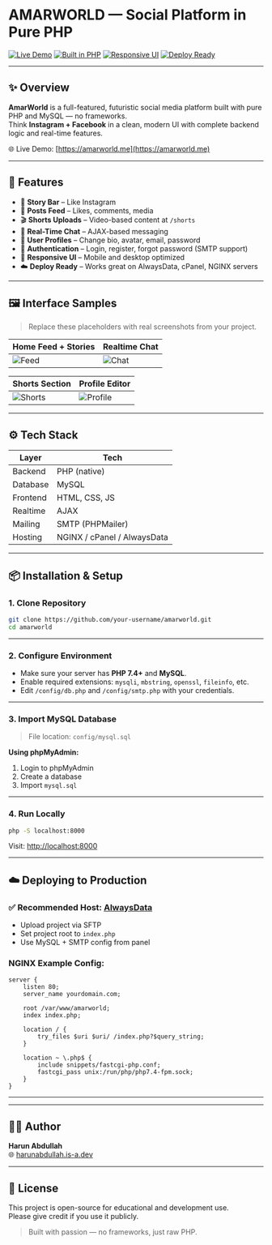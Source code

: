# AMARWORLD — Social Platform in Pure PHP

[![Live Demo](https://img.shields.io/badge/Live_Site-amarworld.me-0b3d91?style=for-the-badge)](https://amarworld.me)
[![Built in PHP](https://img.shields.io/badge/Stack-Pure%20PHP%20%2B%20MySQL-informational?style=for-the-badge)](https://php.net)
[![Responsive UI](https://img.shields.io/badge/Responsive-Mobile%20%7C%20Desktop-green?style=for-the-badge)](#)
[![Deploy Ready](https://img.shields.io/badge/Deploy-AlwaysData%20%7C%20NGINX%20%7C%20cPanel-blueviolet?style=for-the-badge)](#)

---

## ✨ Overview

**AmarWorld** is a full-featured, futuristic social media platform built with pure PHP and MySQL — no frameworks.  
Think **Instagram + Facebook** in a clean, modern UI with complete backend logic and real-time features.

🌐 Live Demo: [https://amarworld.me](https://amarworld.me)

---

## 🧩 Features

- 📱 **Story Bar** – Like Instagram
- 📝 **Posts Feed** – Likes, comments, media
- 🎬 **Shorts Uploads** – Video-based content at `/shorts`
- 💬 **Real-Time Chat** – AJAX-based messaging
- 👤 **User Profiles** – Change bio, avatar, email, password
- 🔐 **Authentication** – Login, register, forgot password (SMTP support)
- 📶 **Responsive UI** – Mobile and desktop optimized
- ☁️ **Deploy Ready** – Works great on AlwaysData, cPanel, NGINX servers

---

## 🖼️ Interface Samples

> Replace these placeholders with real screenshots from your project.

| Home Feed + Stories | Realtime Chat |
|---------------------|---------------|
| ![Feed](https://via.placeholder.com/450x250.png?text=Feed+%2B+Stories) | ![Chat](https://via.placeholder.com/450x250.png?text=Live+Chat) |

| Shorts Section | Profile Editor |
|----------------|----------------|
| ![Shorts](https://via.placeholder.com/450x250.png?text=Short+Videos) | ![Profile](https://via.placeholder.com/450x250.png?text=Edit+Profile) |

---

## ⚙️ Tech Stack

| Layer     | Tech         |
|-----------|--------------|
| Backend   | PHP (native) |
| Database  | MySQL        |
| Frontend  | HTML, CSS, JS|
| Realtime  | AJAX         |
| Mailing   | SMTP (PHPMailer) |
| Hosting   | NGINX / cPanel / AlwaysData |

---

## 📦 Installation & Setup

### 1. Clone Repository

```bash
git clone https://github.com/your-username/amarworld.git
cd amarworld
```

---

### 2. Configure Environment

- Make sure your server has **PHP 7.4+** and **MySQL**.
- Enable required extensions: `mysqli`, `mbstring`, `openssl`, `fileinfo`, etc.
- Edit `/config/db.php` and `/config/smtp.php` with your credentials.

---

### 3. Import MySQL Database

> File location: `config/mysql.sql`

**Using phpMyAdmin:**
1. Login to phpMyAdmin  
2. Create a database  
3. Import `mysql.sql`

---

### 4. Run Locally

```bash
php -S localhost:8000
```

Visit: [http://localhost:8000](http://localhost:8000)

---

## ☁️ Deploying to Production

### ✅ Recommended Host: [AlwaysData](https://alwaysdata.com)

- Upload project via SFTP
- Set project root to `index.php`
- Use MySQL + SMTP config from panel

### NGINX Example Config:

```nginx
server {
    listen 80;
    server_name yourdomain.com;

    root /var/www/amarworld;
    index index.php;

    location / {
        try_files $uri $uri/ /index.php?$query_string;
    }

    location ~ \.php$ {
        include snippets/fastcgi-php.conf;
        fastcgi_pass unix:/run/php/php7.4-fpm.sock;
    }
}
```

---


  

---

## 🧑‍💻 Author

**Harun Abdullah**  
🌐 [harunabdullah.is-a.dev](https://harunabdullah.is-a.dev)

---

## 📄 License

This project is open-source for educational and development use.  
Please give credit if you use it publicly.

> Built with passion — no frameworks, just raw PHP.

